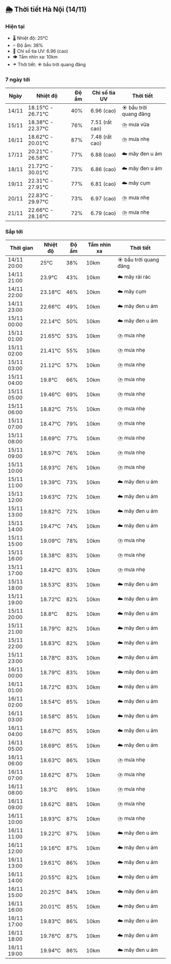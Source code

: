 ## 🌦️ Thời tiết Hà Nội (14/11)

### Hiện tại

- 🌡️ Nhiệt độ: 25℃
- 💦 Độ ẩm: 38%
- 🌟 Chỉ số tia UV: 6.96 (cao)
- 👁️ Tầm nhìn xa: 10km
- ☂️ Thời tiết: ☀️ bầu trời quang đãng

### 7 ngày tới

| Ngày | Nhiệt độ | Độ ẩm | Chỉ số tia UV | Thời tiết |
| --- | --- | --- | --- | --- |
| 14/11 | 18.15℃ - 26.71℃ | 40% | 6.96 (cao) | ☀️ bầu trời quang đãng |
| 15/11 | 18.38℃ - 22.37℃ | 76% | 7.51 (rất cao) | ⛈️ mưa vừa |
| 16/11 | 18.62℃ - 20.01℃ | 87% | 7.48 (rất cao) | ⛈️ mưa nhẹ |
| 17/11 | 20.21℃ - 26.58℃ | 77% | 6.88 (cao) | ☁️ mây đen u ám |
| 18/11 | 21.72℃ - 30.01℃ | 73% | 6.86 (cao) | ☁️ mây đen u ám |
| 19/11 | 22.31℃ - 27.91℃ | 77% | 6.81 (cao) | ☁️ mây cụm |
| 20/11 | 22.83℃ - 29.97℃ | 73% | 6.97 (cao) | ⛈️ mưa nhẹ |
| 21/11 | 22.66℃ - 28.16℃ | 72% | 6.79 (cao) | ⛈️ mưa nhẹ |

### Sắp tới

| Thời gian | Nhiệt độ | Độ ẩm | Tầm nhìn xa | Thời tiết |
| --- | --- | --- | --- | --- |
| 14/11 20:00 | 25℃ | 38% | 10km | ☀️ bầu trời quang đãng |
| 14/11 21:00 | 23.9℃ | 43% | 10km | ☁️ mây rải rác |
| 14/11 22:00 | 23.18℃ | 46% | 10km | ☁️ mây cụm |
| 14/11 23:00 | 22.66℃ | 49% | 10km | ☁️ mây đen u ám |
| 15/11 00:00 | 22.14℃ | 50% | 10km | ☁️ mây đen u ám |
| 15/11 01:00 | 21.65℃ | 53% | 10km | ⛈️ mưa nhẹ |
| 15/11 02:00 | 21.41℃ | 55% | 10km | ⛈️ mưa nhẹ |
| 15/11 03:00 | 21.12℃ | 57% | 10km | ⛈️ mưa nhẹ |
| 15/11 04:00 | 19.8℃ | 66% | 10km | ⛈️ mưa nhẹ |
| 15/11 05:00 | 19.46℃ | 69% | 10km | ⛈️ mưa nhẹ |
| 15/11 06:00 | 18.82℃ | 75% | 10km | ⛈️ mưa nhẹ |
| 15/11 07:00 | 18.47℃ | 79% | 10km | ⛈️ mưa nhẹ |
| 15/11 08:00 | 18.69℃ | 77% | 10km | ⛈️ mưa nhẹ |
| 15/11 09:00 | 18.97℃ | 76% | 10km | ⛈️ mưa nhẹ |
| 15/11 10:00 | 18.93℃ | 76% | 10km | ⛈️ mưa nhẹ |
| 15/11 11:00 | 19.39℃ | 73% | 10km | ☁️ mây đen u ám |
| 15/11 12:00 | 19.63℃ | 72% | 10km | ☁️ mây đen u ám |
| 15/11 13:00 | 19.82℃ | 72% | 10km | ☁️ mây đen u ám |
| 15/11 14:00 | 19.47℃ | 74% | 10km | ☁️ mây đen u ám |
| 15/11 15:00 | 19.09℃ | 78% | 10km | ⛈️ mưa nhẹ |
| 15/11 16:00 | 18.38℃ | 83% | 10km | ⛈️ mưa nhẹ |
| 15/11 17:00 | 18.42℃ | 83% | 10km | ⛈️ mưa nhẹ |
| 15/11 18:00 | 18.53℃ | 83% | 10km | ☁️ mây đen u ám |
| 15/11 19:00 | 18.72℃ | 82% | 10km | ☁️ mây đen u ám |
| 15/11 20:00 | 18.8℃ | 82% | 10km | ☁️ mây đen u ám |
| 15/11 21:00 | 18.79℃ | 82% | 10km | ☁️ mây đen u ám |
| 15/11 22:00 | 18.83℃ | 82% | 10km | ☁️ mây đen u ám |
| 15/11 23:00 | 18.78℃ | 83% | 10km | ☁️ mây đen u ám |
| 16/11 00:00 | 18.79℃ | 83% | 10km | ☁️ mây đen u ám |
| 16/11 01:00 | 18.72℃ | 83% | 10km | ☁️ mây đen u ám |
| 16/11 02:00 | 18.54℃ | 85% | 10km | ☁️ mây đen u ám |
| 16/11 03:00 | 18.58℃ | 85% | 10km | ☁️ mây đen u ám |
| 16/11 04:00 | 18.67℃ | 85% | 10km | ☁️ mây đen u ám |
| 16/11 05:00 | 18.69℃ | 85% | 10km | ☁️ mây đen u ám |
| 16/11 06:00 | 18.63℃ | 86% | 10km | ⛈️ mưa nhẹ |
| 16/11 07:00 | 18.62℃ | 87% | 10km | ⛈️ mưa nhẹ |
| 16/11 08:00 | 18.3℃ | 89% | 10km | ⛈️ mưa nhẹ |
| 16/11 09:00 | 18.62℃ | 88% | 10km | ⛈️ mưa nhẹ |
| 16/11 10:00 | 18.93℃ | 87% | 10km | ⛈️ mưa nhẹ |
| 16/11 11:00 | 19.22℃ | 87% | 10km | ☁️ mây đen u ám |
| 16/11 12:00 | 19.16℃ | 87% | 10km | ☁️ mây đen u ám |
| 16/11 13:00 | 19.61℃ | 86% | 10km | ☁️ mây đen u ám |
| 16/11 14:00 | 20.55℃ | 82% | 10km | ☁️ mây đen u ám |
| 16/11 15:00 | 20.25℃ | 84% | 10km | ☁️ mây đen u ám |
| 16/11 16:00 | 20.01℃ | 85% | 10km | ☁️ mây đen u ám |
| 16/11 17:00 | 19.83℃ | 86% | 10km | ☁️ mây đen u ám |
| 16/11 18:00 | 19.76℃ | 87% | 10km | ☁️ mây đen u ám |
| 16/11 19:00 | 19.94℃ | 86% | 10km | ☁️ mây đen u ám |

